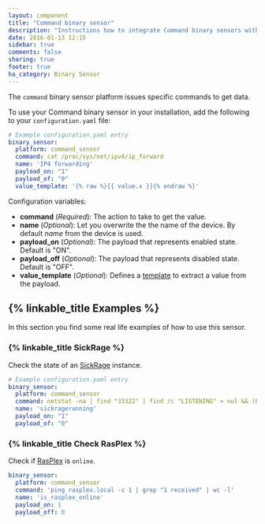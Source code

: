 ```yaml
---
layout: component
title: "Command binary sensor"
description: "Instructions how to integrate Command binary sensors within Home Assistant."
date: 2016-01-13 12:15
sidebar: true
comments: false
sharing: true
footer: true
ha_category: Binary Sensor
---
```



The `command` binary sensor platform issues specific commands to get data.

To use your Command binary sensor in your installation, add the following to your `configuration.yaml` file:

```yaml
# Example configuration.yaml entry
binary_sensor:
  platform: command_sensor
  command: cat /proc/sys/net/ipv4/ip_forward
  name: 'IP4 forwarding'
  payload_on: "1"
  payload_of: "0"
  value_template: '{% raw %}{{ value.x }}{% endraw %}'
```

Configuration variables:

- **command** (*Required*): The action to take to get the value.
- **name** (*Optional*): Let you overwrite the the name of the device. By default *name* from the device is used.
- **payload_on** (*Optional*): The payload that represents enabled state. Default is "ON".
- **payload_off** (*Optional*): The payload that represents disabled state. Default is "OFF".
- **value_template** (*Optional*): Defines a [template](/getting-started/templating/) to extract a value from the payload.

## {% linkable_title Examples %}

In this section you find some real life examples of how to use this sensor.

### {% linkable_title SickRage %}

Check the state of an [SickRage](https://github.com/sickragetv/sickrage) instance.

```yaml
# Example configuration.yaml entry
binary_sensor:
  platform: command_sensor
  command: netstat -na | find "33322" | find /c "LISTENING" > nul && (Echo 1 ) || (Echo 0)
  name: 'sickragerunning'
  payload_on: "1"
  payload_of: "0"
```

### {% linkable_title Check RasPlex %}

Check if [RasPlex](http://www.rasplex.com/) is `online`.

```yaml
binary_sensor:
  platform: command_sensor
  command: 'ping rasplex.local -c 1 | grep "1 received" | wc -l'
  name: 'is_rasplex_online'
  payload_on: 1
  payload_off: 0
```

